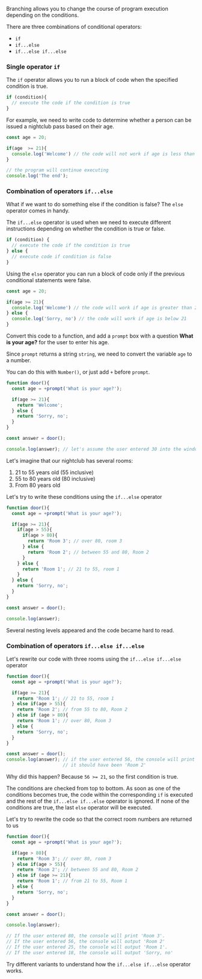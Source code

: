 Branching allows you to change the course of program execution depending on the conditions.

There are three combinations of conditional operators:

* `if`
* `if...else`
* `if...else if...else`

### Single operator `if`

The `if` operator allows you to run a block of code when the specified condition is true.


```javascript
if (condition){
  // execute the code if the condition is true
}
```

For example, we need to write code to determine whether a person can be issued a nightclub pass based on their age.

```javascript
const age = 20;

if(age  >= 21){
  console.log('Welcome') // the code will not work if age is less than 21
}

// the program will continue executing
console.log('The end');

```
### Combination of operators `if...else`
What if we want to do something else if the condition is false? The `else` operator comes in handy.

The `if...else` operator is used when we need to execute different instructions depending on whether the condition is true or false.

```javascript
if (condition) {
  // execute the code if the condition is true
} else {
  // execute code if condition is false
}
```

Using the `else` operator you can run a block of code only if the previous conditional statements were false.

```javascript
const age = 20;

if(age >= 21){
  console.log('Welcome') // the code will work if age is greater than 21
} else {
  console.log('Sorry, no') // the code will work if age is below 21
}
```

Convert this code to a function, and add a `prompt` box with a question **What is your age?** for the user to enter his age.

Since `prompt` returns a string `string`, we need to convert the variable `age` to a number.

You can do this with `Number()`, or just add `+` before `prompt`.

```javascript
function door(){
  const age = +prompt('What is your age?');

  if(age >= 21){
    return 'Welcome';
  } else {
    return 'Sorry, no';
  }
}

const answer = door();

console.log(answer); // let's assume the user entered 30 into the window, the console will display 'Welcome'
```

Let's imagine that our nightclub has several rooms:

1. 21 to 55 years old (55 inclusive)
2. 55 to 80 years old (80 inclusive)
3. From 80 years old

Let's try to write these conditions using the `if...else` operator

```javascript
function door(){
  const age = +prompt('What is your age?');

  if(age >= 21){
    if(age > 55){
      if(age > 80){
        return 'Room 3'; // over 80, room 3
      } else {
        return 'Room 2'; // between 55 and 80, Room 2
      }
    } else {
      return 'Room 1'; // 21 to 55, room 1
    }
  } else {
    return 'Sorry, no';
  }
}

const answer = door();

console.log(answer);
```

Several nesting levels appeared and the code became hard to read.

### Combination of operators `if...else if...else`

Let's rewrite our code with three rooms using the `if...else if...else` operator

```javascript
function door(){
  const age = +prompt('What is your age?');

  if(age >= 21){ 
    return 'Room 1'; // 21 to 55, room 1
  } else if(age > 55){
    return 'Room 2'; // from 55 to 80, Room 2
  } else if (age > 80){
    return 'Room 1'; // over 80, Room 3
  } else {
    return 'Sorry, no';
  }
}

const answer = door();
console.log(answer); // if the user entered 56, the console will print 'Room 1'
                     // it should have been 'Room 2'
```

Why did this happen? Because `56 >= 21`, so the first condition is true.

The conditions are checked from top to bottom. As soon as one of the conditions becomes true, the code within the corresponding `if` is executed and the rest of the `if...else if...else` operator is ignored. If none of the conditions are true, the last `else` operator will be executed.

Let's try to rewrite the code so that the correct room numbers are returned to us

```javascript
function door(){
  const age = +prompt('What is your age?');

  if(age > 80){ 
    return 'Room 3'; // over 80, room 3
  } else if(age > 55){
    return 'Room 2'; // between 55 and 80, Room 2
  } else if (age >= 21){
    return 'Room 1'; // from 21 to 55, Room 1
  } else {
    return 'Sorry, no';
  }
}

const answer = door();

console.log(answer); 

// If the user entered 80, the console will print 'Room 3'.
// If the user entered 56, the console will output 'Room 2'
// If the user entered 25, the console will output 'Room 1'.
// If the user entered 18, the console will output 'Sorry, no'
```

Try different variants to understand how the `if...else if...else` operator works.
